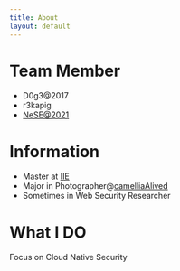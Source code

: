 ```yaml
---
title: About
layout: default
---
```


# Team Member
* D0g3@2017
* r3kapig
* [NeSE@2021](https://nese.team)

# Information
* Master at [IIE](http://www.iie.ac.cn/)
* Major in Photographer@[camelliaAlived](https://www.instagram.com/camelliaalived/)
* Sometimes in Web Security Researcher

# What I DO
Focus on Cloud Native Security